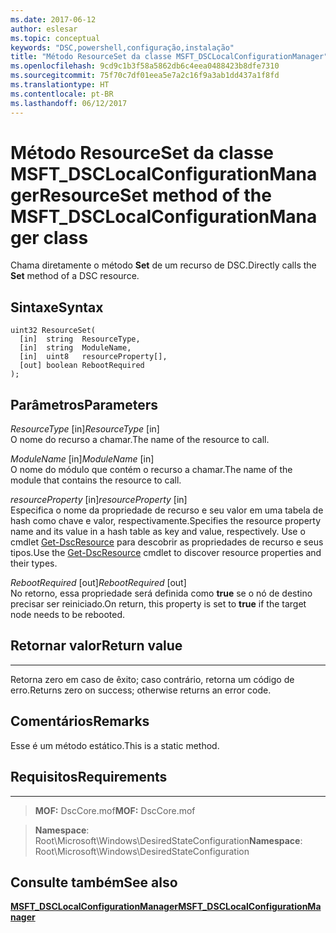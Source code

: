 ```yaml
---
ms.date: 2017-06-12
author: eslesar
ms.topic: conceptual
keywords: "DSC,powershell,configuração,instalação"
title: "Método ResourceSet da classe MSFT_DSCLocalConfigurationManager"
ms.openlocfilehash: 9cd9c1b3f58a5862db6c4eea0488423b8dfe7310
ms.sourcegitcommit: 75f70c7df01eea5e7a2c16f9a3ab1dd437a1f8fd
ms.translationtype: HT
ms.contentlocale: pt-BR
ms.lasthandoff: 06/12/2017
---
```

# <a name="resourceset-method-of-the-msftdsclocalconfigurationmanager-class"></a><span data-ttu-id="57913-103">Método ResourceSet da classe MSFT_DSCLocalConfigurationManager</span><span class="sxs-lookup"><span data-stu-id="57913-103">ResourceSet method of the MSFT_DSCLocalConfigurationManager class</span></span>

<span data-ttu-id="57913-104">Chama diretamente o método **Set** de um recurso de DSC.</span><span class="sxs-lookup"><span data-stu-id="57913-104">Directly calls the **Set** method of a DSC resource.</span></span>

<a name="syntax"></a><span data-ttu-id="57913-105">Sintaxe</span><span class="sxs-lookup"><span data-stu-id="57913-105">Syntax</span></span>
------

```mof
uint32 ResourceSet(
  [in]  string  ResourceType,
  [in]  string  ModuleName,
  [in]  uint8   resourceProperty[],
  [out] boolean RebootRequired
);
```

<a name="parameters"></a><span data-ttu-id="57913-106">Parâmetros</span><span class="sxs-lookup"><span data-stu-id="57913-106">Parameters</span></span>
----------

<span data-ttu-id="57913-107">*ResourceType* \[in\]</span><span class="sxs-lookup"><span data-stu-id="57913-107">*ResourceType* \[in\]</span></span>  
<span data-ttu-id="57913-108">O nome do recurso a chamar.</span><span class="sxs-lookup"><span data-stu-id="57913-108">The name of the resource to call.</span></span>

<span data-ttu-id="57913-109">*ModuleName* \[in\]</span><span class="sxs-lookup"><span data-stu-id="57913-109">*ModuleName* \[in\]</span></span>  
<span data-ttu-id="57913-110">O nome do módulo que contém o recurso a chamar.</span><span class="sxs-lookup"><span data-stu-id="57913-110">The name of the module that contains the resource to call.</span></span>

<span data-ttu-id="57913-111">*resourceProperty* \[in\]</span><span class="sxs-lookup"><span data-stu-id="57913-111">*resourceProperty* \[in\]</span></span>  
<span data-ttu-id="57913-112">Especifica o nome da propriedade de recurso e seu valor em uma tabela de hash como chave e valor, respectivamente.</span><span class="sxs-lookup"><span data-stu-id="57913-112">Specifies the resource property name and its value in a hash table as key and value, respectively.</span></span> <span data-ttu-id="57913-113">Use o cmdlet [Get-DscResource](https://technet.microsoft.com/en-us/library/dn521625.aspx) para descobrir as propriedades de recurso e seus tipos.</span><span class="sxs-lookup"><span data-stu-id="57913-113">Use the [Get-DscResource](https://technet.microsoft.com/en-us/library/dn521625.aspx) cmdlet to discover resource properties and their types.</span></span>

<span data-ttu-id="57913-114">*RebootRequired* \[out\]</span><span class="sxs-lookup"><span data-stu-id="57913-114">*RebootRequired* \[out\]</span></span>  
<span data-ttu-id="57913-115">No retorno, essa propriedade será definida como **true** se o nó de destino precisar ser reiniciado.</span><span class="sxs-lookup"><span data-stu-id="57913-115">On return, this property is set to **true** if the target node needs to be rebooted.</span></span>

## <a name="return-value"></a><span data-ttu-id="57913-116">Retornar valor</span><span class="sxs-lookup"><span data-stu-id="57913-116">Return value</span></span>
------------

<span data-ttu-id="57913-117">Retorna zero em caso de êxito; caso contrário, retorna um código de erro.</span><span class="sxs-lookup"><span data-stu-id="57913-117">Returns zero on success; otherwise returns an error code.</span></span>

## <a name="remarks"></a><span data-ttu-id="57913-118">Comentários</span><span class="sxs-lookup"><span data-stu-id="57913-118">Remarks</span></span>

<span data-ttu-id="57913-119">Esse é um método estático.</span><span class="sxs-lookup"><span data-stu-id="57913-119">This is a static method.</span></span>

## <a name="requirements"></a><span data-ttu-id="57913-120">Requisitos</span><span class="sxs-lookup"><span data-stu-id="57913-120">Requirements</span></span>
------------
><span data-ttu-id="57913-121">**MOF:** DscCore.mof</span><span class="sxs-lookup"><span data-stu-id="57913-121">**MOF:** DscCore.mof</span></span>

><span data-ttu-id="57913-122">**Namespace**: Root\Microsoft\Windows\DesiredStateConfiguration</span><span class="sxs-lookup"><span data-stu-id="57913-122">**Namespace**: Root\Microsoft\Windows\DesiredStateConfiguration</span></span>


## <a name="see-also"></a><span data-ttu-id="57913-123">Consulte também</span><span class="sxs-lookup"><span data-stu-id="57913-123">See also</span></span>


[<span data-ttu-id="57913-124">**MSFT_DSCLocalConfigurationManager**</span><span class="sxs-lookup"><span data-stu-id="57913-124">**MSFT_DSCLocalConfigurationManager**</span></span>](msft-dsclocalconfigurationmanager.md)

 

 



